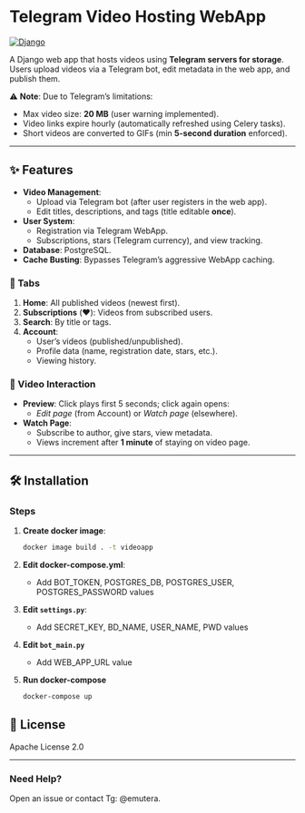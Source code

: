# Telegram Video Hosting WebApp  

[![Django](https://img.shields.io/badge/Django-5.1+-green.svg)](https://www.djangoproject.com/)  

A Django web app that hosts videos using **Telegram servers for storage**. Users upload videos via a Telegram bot, edit metadata in the web app, and publish them.  

⚠️ **Note**: Due to Telegram’s limitations:  
- Max video size: **20 MB** (user warning implemented).  
- Video links expire hourly (automatically refreshed using Celery tasks).  
- Short videos are converted to GIFs (min **5-second duration** enforced).  

---

## ✨ Features  
- **Video Management**:  
  - Upload via Telegram bot (after user registers in the web app).  
  - Edit titles, descriptions, and tags (title editable **once**).  
- **User System**:  
  - Registration via Telegram WebApp.  
  - Subscriptions, stars (Telegram currency), and view tracking.  
- **Database**: PostgreSQL.  
- **Cache Busting**: Bypasses Telegram’s aggressive WebApp caching.  

### 📌 Tabs  
1. **Home**: All published videos (newest first).  
2. **Subscriptions** (❤️): Videos from subscribed users.  
3. **Search**: By title or tags.  
4. **Account**:  
   - User’s videos (published/unpublished).  
   - Profile data (name, registration date, stars, etc.).  
   - Viewing history.  

### 🎥 Video Interaction  
- **Preview**: Click plays first 5 seconds; click again opens:  
  - *Edit page* (from Account) or *Watch page* (elsewhere).  
- **Watch Page**:  
  - Subscribe to author, give stars, view metadata.  
  - Views increment after **1 minute** of staying on video page.  

---

## 🛠️ Installation  


### Steps  
1. **Create docker image**:  
   ```bash
   docker image build . -t videoapp
   ``` 

2. **Edit docker-compose.yml**:  
	- Add BOT_TOKEN, POSTGRES_DB, POSTGRES_USER, POSTGRES_PASSWORD values

3. **Edit `settings.py`**:  
   - Add SECRET_KEY, BD_NAME, USER_NAME, PWD values
   
4. **Edit `bot_main.py`**
   - Add WEB_APP_URL value
   
5. **Run docker-compose**
	```bash
   docker-compose up
   ``` 
   
## 📄 License  
Apache License 2.0

---

### Need Help?  
Open an issue or contact Tg: @emutera.  
